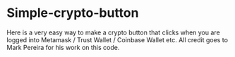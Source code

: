 # Simple-crypto-button

Here is a very easy way to make a crypto button that clicks when you are logged into Metamask / Trust Wallet / Coinbase Wallet  etc.  All credit goes to Mark Pereira for his work on this code.

